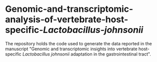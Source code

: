 # Genomic-and-transcriptomic-analysis-of-vertebrate-host-specific-_Lactobacillus-johnsonii_
The repository holds the code used to generate the data reported in the manuscript "Genomic and transcriptomic insights into vertebrate host-specific _Lactobacillus johnsonii_ adaptation in the gastrointestinal tract".
